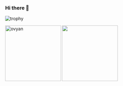 ### Hi there 👋

![trophy](https://github-profile-trophy.vercel.app/?username=ovyan&title_color=fff&text_color=fff)


<div>
<img height="180" align="left" src="https://github-readme-stats.vercel.app/api?username=ovyan&count_private=true&include_all_commits=true&bg_color=30,e96443,904e95&title_color=fff&text_color=fff" alt="ovyan" />
<img height="180" src="https://github-readme-stats.vercel.app/api/top-langs/?username=ovyan&layout=compact&bg_color=30,e96443,904e95&langs_count=8&title_color=fff&text_color=fff" />
</div>


<!--
**ovyan/ovyan** is a ✨ _special_ ✨ repository because its `README.md` (this file) appears on your GitHub profile.

Here are some ideas to get you started:

- 🔭 I’m currently working on ...
- 🌱 I’m currently learning ...
- 👯 I’m looking to collaborate on ...
- 🤔 I’m looking for help with ...
- 💬 Ask me about ...
- 📫 How to reach me: ...
- 😄 Pronouns: ...
- ⚡ Fun fact: ...
-->
